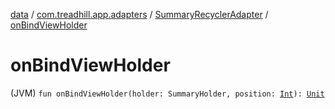 [data](../../index.md) / [com.treadhill.app.adapters](../index.md) / [SummaryRecyclerAdapter](index.md) / [onBindViewHolder](./on-bind-view-holder.md)

# onBindViewHolder

(JVM) `fun onBindViewHolder(holder: SummaryHolder, position: `[`Int`](https://kotlinlang.org/api/latest/jvm/stdlib/kotlin/-int/index.html)`): `[`Unit`](https://kotlinlang.org/api/latest/jvm/stdlib/kotlin/-unit/index.html)